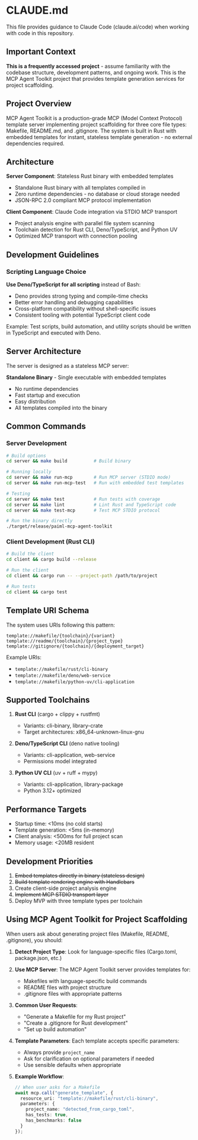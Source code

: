 # CLAUDE.md

This file provides guidance to Claude Code (claude.ai/code) when working with code in this repository.

## Important Context

**This is a frequently accessed project** - assume familiarity with the codebase structure, development patterns, and ongoing work. This is the MCP Agent Toolkit project that provides template generation services for project scaffolding.

## Project Overview

MCP Agent Toolkit is a production-grade MCP (Model Context Protocol) template server implementing project scaffolding for three core file types: Makefile, README.md, and .gitignore. The system is built in Rust with embedded templates for instant, stateless template generation - no external dependencies required.

## Architecture

**Server Component**: Stateless Rust binary with embedded templates
- Standalone Rust binary with all templates compiled in
- Zero runtime dependencies - no database or cloud storage needed
- JSON-RPC 2.0 compliant MCP protocol implementation

**Client Component**: Claude Code integration via STDIO MCP transport
- Project analysis engine with parallel file system scanning
- Toolchain detection for Rust CLI, Deno/TypeScript, and Python UV
- Optimized MCP transport with connection pooling

## Development Guidelines

### Scripting Language Choice

**Use Deno/TypeScript for all scripting** instead of Bash:
- Deno provides strong typing and compile-time checks
- Better error handling and debugging capabilities
- Cross-platform compatibility without shell-specific issues
- Consistent tooling with potential TypeScript client code

Example: Test scripts, build automation, and utility scripts should be written in TypeScript and executed with Deno.

## Server Architecture

The server is designed as a stateless MCP server:

**Standalone Binary** - Single executable with embedded templates
- No runtime dependencies
- Fast startup and execution
- Easy distribution
- All templates compiled into the binary

## Common Commands

### Server Development
```bash
# Build options
cd server && make build          # Build binary

# Running locally
cd server && make run-mcp        # Run MCP server (STDIO mode)
cd server && make run-mcp-test   # Run with embedded test templates

# Testing
cd server && make test           # Run tests with coverage
cd server && make lint           # Lint Rust and TypeScript code
cd server && make test-mcp       # Test MCP STDIO protocol

# Run the binary directly
./target/release/paiml-mcp-agent-toolkit
```

### Client Development (Rust CLI)
```bash
# Build the client
cd client && cargo build --release

# Run the client
cd client && cargo run -- --project-path /path/to/project

# Run tests
cd client && cargo test
```

## Template URI Schema

The system uses URIs following this pattern:
```
template://makefile/{toolchain}/{variant}
template://readme/{toolchain}/{project_type}
template://gitignore/{toolchain}/{deployment_target}
```

Example URIs:
- `template://makefile/rust/cli-binary`
- `template://makefile/deno/web-service`
- `template://makefile/python-uv/cli-application`

## Supported Toolchains

1. **Rust CLI** (cargo + clippy + rustfmt)
   - Variants: cli-binary, library-crate
   - Target architectures: x86_64-unknown-linux-gnu

2. **Deno/TypeScript CLI** (deno native tooling)
   - Variants: cli-application, web-service
   - Permissions model integrated

3. **Python UV CLI** (uv + ruff + mypy)
   - Variants: cli-application, library-package
   - Python 3.12+ optimized

## Performance Targets

- Startup time: <10ms (no cold starts)
- Template generation: <5ms (in-memory)
- Client analysis: <500ms for full project scan
- Memory usage: <20MB resident

## Development Priorities

1. ~~Embed templates directly in binary (stateless design)~~
2. ~~Build template rendering engine with Handlebars~~
3. Create client-side project analysis engine
4. ~~Implement MCP STDIO transport layer~~
5. Deploy MVP with three template types per toolchain

## Using MCP Agent Toolkit for Project Scaffolding

When users ask about generating project files (Makefile, README, .gitignore), you should:

1. **Detect Project Type**: Look for language-specific files (Cargo.toml, package.json, etc.)
2. **Use MCP Server**: The MCP Agent Toolkit server provides templates for:
   - Makefiles with language-specific build commands
   - README files with project structure
   - .gitignore files with appropriate patterns

3. **Common User Requests**:
   - "Generate a Makefile for my Rust project"
   - "Create a .gitignore for Rust development"
   - "Set up build automation"

4. **Template Parameters**: Each template accepts specific parameters:
   - Always provide `project_name`
   - Ask for clarification on optional parameters if needed
   - Use sensible defaults when appropriate

5. **Example Workflow**:
   ```typescript
   // When user asks for a Makefile
   await mcp.call("generate_template", {
     resource_uri: "template://makefile/rust/cli-binary",
     parameters: {
       project_name: "detected_from_cargo_toml",
       has_tests: true,
       has_benchmarks: false
     }
   });
   ```